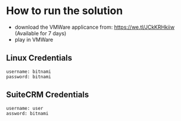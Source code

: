 # How to run the solution

* download the VMWare applicance from: https://we.tl/JCkKRHkiiw (Available for 7 days)
* play in VMWare

## Linux Credentials
    username: bitnami 
    password: bitnami
## SuiteCRM Credentials
    username: user
    assword: bitnami
